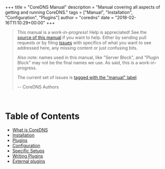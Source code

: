 +++
title = "CoreDNS Manual"
description = "Manual covering all aspects of getting and running CoreDNS."
tags = ["Manual", "Installation", "Configuration", "Plugins"]
author = "coredns"
date = "2018-02-16T11:10:29+00:00"
+++

<!-- See themes/coredns/layouts/manual/single.html on how to add things to the manual  -->

> This manual is a *work-in-progress*! Help is appreciated!
> See the [source of this manual](https://github.com/coredns/coredns.io/blob/master/content/manual)
> if you want to help. Either by sending pull requests or by filing
> [issues](https://github.com/coredns/coredns.io/issues) with specifics of what you want to
> see addressed here, any missing content or just confusing bits.
>
> Also note: names used in this manual, like "Server Block", and "Plugin Block" may not be the final
> names we use. As said, this is a work-in-progress.
>
> The current set of issues is [tagged with the "manual"
> label](https://github.com/coredns/coredns.io/labels/manual).
>
> -- CoreDNS Authors

<p>&nbsp;</p>

# Table of Contents

* [What is CoreDNS](./what)
* [Installation](./installation)
* [Plugins](./plugins)
* [Configuration](./configuration)
* [Specific Setups](./setups)
* [Writing Plugins](plugins-dev)
* [External plugins](./explugins)
